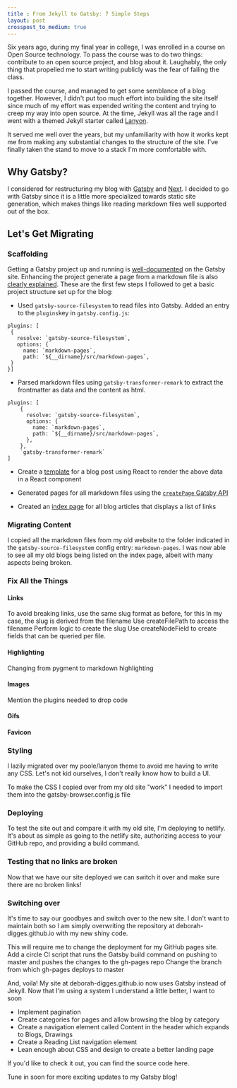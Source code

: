 ```yaml
---
title : From Jekyll to Gatsby: 7 Simple Steps
layout: post
crosspost_to_medium: true
---
```


Six years ago, during my final year in college, I was enrolled in a course on Open Source technology. To pass the course was to do two things: contribute to an open source project, and blog about it. Laughably, the only thing that propelled me to start writing publicly was the fear of failing the class.

I passed the course, and managed to get some semblance of a blog together. However, I didn't put too much effort into building the site itself since much of my effort was expended writing the content and trying to creep my way into open source. At the time, Jekyll was all the rage and I went with a themed Jekyll starter called [Lanyon](https://github.com/poole/lanyon).

It served me well over the years, but my unfamiliarity with how it works kept me from making any substantial changes to the structure of the site. I've finally taken the stand to move to a stack I'm more comfortable with.

## Why Gatsby?

I considered for restructuring my blog with [Gatsby](https://www.gatsbyjs.com/blog/2017-11-08-migrate-from-jekyll-to-gatsby/) and [Next](https://dev.to/joserfelix/how-to-make-a-static-blog-with-next-js-2bd6). I decided to go with Gatsby since it is a little more specialized towards static site generation, which makes things like reading markdown files well supported out of the box.

## Let's Get Migrating

### Scaffolding


Getting a Gatsby project up and running is [well-documented](https://www.gatsbyjs.com/docs/quick-start/) on the Gatsby site. Enhancing the project generate a page from a markdown file is also [clearly explained](https://www.gatsbyjs.com/docs/adding-markdown-pages/).
These are the first few steps I followed to get a basic project structure set up for the blog:

- Used `gatsby-source-filesystem` to read files into Gatsby. Added an entry to the `plugins`key in `gatsby.config.js`:

```
plugins: [
 {
   resolve: `gatsby-source-filesystem`,
   options: {
     name: `markdown-pages`,
     path: `${__dirname}/src/markdown-pages`,
 }
}]
```

- Parsed markdown files using `gatsby-transformer-remark` to extract the frontmatter as data and the content as html.

```
plugins: [
    {
      resolve: `gatsby-source-filesystem`,
      options: {
        name: `markdown-pages`,
        path: `${__dirname}/src/markdown-pages`,
      },
    },
    `gatsby-transformer-remark`
]
```


- Create a [template](https://github.com/Deborah-Digges/gatsby-site/blob/master/src/templates/blogTemplate.js) for a blog post using React to render the above data in a React component

- Generated pages for all markdown files using the [`createPage` Gatsby API](https://github.com/Deborah-Digges/gatsby-site/blob/master/gatsby-node.js#L55)

- Created an [index page](https://github.com/Deborah-Digges/gatsby-site/blob/master/src/pages/index.js) for all blog articles that displays a list of links

### Migrating Content
I copied all the markdown files from my old website to the folder indicated in the `gatsby-source-filesystem` config entry: `markdown-pages`. I was now able to see all my old blogs being listed on the index page, albeit with many aspects being broken.

### Fix All the Things

#### Links
To avoid breaking links, use the same slug format as before, for this
In my case, the slug is derived from the filename
Use createFilePath to access the filename
Perform logic to create the slug
Use createNodeField to create fields that can be queried per file.

#### Highlighting
Changing from pygment to markdown highlighting

#### Images
Mention the plugins needed to drop code

#### Gifs


#### Favicon


### Styling
I lazily migrated over my poole/lanyon theme to avoid me having to write any CSS. Let's not kid ourselves, I don't really know how to build a UI. 

To make the CSS I copied over from my old site "work" I needed to import them into the gatsby-browser.config.js file

### Deploying

To test the site out and compare it with my old site, I'm deploying to netlify. It's about as simple as going to the netlify site, authorizing access to your GitHub repo, and providing a build command. 

### Testing that no links are broken

Now that we have our site deployed we can switch it over and make sure there are no broken links!

### Switching over

It's time to say our goodbyes and switch over to the new site. I don't want to maintain both so I am simply overwriting the repository at deborah-digges.github.io with my new shiny code.

This will require me to change the deployment for my GitHub pages site. 
Add a circle CI script that runs the Gatsby build command on pushing to master and pushes the changes to the gh-pages repo
Change the branch from which gh-pages deploys to master

And, voila! My site at deborah-digges.github.io now uses Gatsby instead of Jekyll. Now that I'm using a system I understand a little better, I want to soon

- Implement pagination
- Create categories for pages and allow browsing the blog by category
- Create a navigation element called Content in the header which expands to Blogs, Drawings
- Create a Reading List navigation element
- Lean enough about CSS and design to create a better landing page

If you'd like to check it out, you can find the source code here.

Tune in soon for more exciting updates to my Gatsby blog! 


